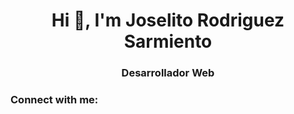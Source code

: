 <h1 align="center">Hi 👋, I'm Joselito Rodriguez Sarmiento</h1>
<h3 align="center">Desarrollador Web</h3>

<h3 align="left">Connect with me:</h3>
<p align="left">
</p>
